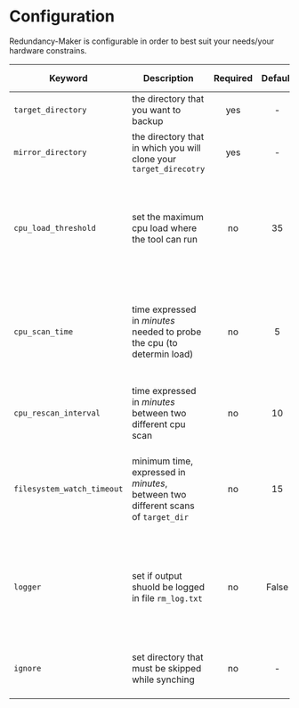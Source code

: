 # Configuration
Redundancy-Maker is configurable in order to best suit your needs/your hardware constrains.

|Keyword|Description|Required|Default|Additional Info|
|-------|-----------|:------:|:-----:|---------------|
|`target_directory`|the directory that you want to backup|yes|-|-|
|`mirror_directory`|the directory that in which you will clone your `target_direcotry`|yes|-|at firs lauch this directory **must be empty**|
|`cpu_load_threshold`|set the maximum cpu load where the tool can run |no|35|set the value accordingly to your cpu power. Recommended between 20 and 60. Integer required.|
|`cpu_scan_time`|time expressed in *minutes* needed to probe the cpu (to determin load)|no|5|increasing this value can reduce overall load of your cpu but increases inaccuracy. Integer required.|
|`cpu_rescan_interval`|time expressed in *minutes* between two different cpu scan|no|10|"  "  "|
|`filesystem_watch_timeout`|minimum time, expressed in *minutes*, between two different scans of `target_dir`|no|15|increasing this value can reduce overall load of your cpu but syncs occurs less often. Integer required.|
|`logger`|set if output shuold be logged in file `rm_log.txt`|no|False|advised to be enable on first lauch of the tool(if works corrctly can be disabled). Required in case of bug report|
|`ignore`|set directory that must be skipped while synching|no|-|Can be specified multiple times for multiple direcotiries|